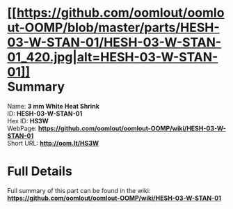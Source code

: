
[[https://github.com/oomlout/oomlout-OOMP/blob/master/parts/HESH-03-W-STAN-01/HESH-03-W-STAN-01_420.jpg|alt=HESH-03-W-STAN-01]]     
Summary
=================
  
Name: __3 mm White Heat Shrink__    
ID: __HESH-03-W-STAN-01__   
Hex ID: __HS3W__   
WebPage: __https://github.com/oomlout/oomlout-OOMP/wiki/HESH-03-W-STAN-01__   
Short URL: __http://oom.lt/HS3W__   

Full Details
==========================
Full summary of this part can be found in the wiki:   
__https://github.com/oomlout/oomlout-OOMP/wiki/HESH-03-W-STAN-01__    

